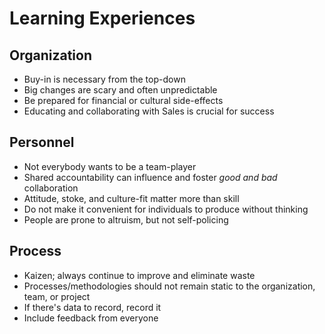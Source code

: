 # Learning Experiences

## Organization
* Buy-in is necessary from the top-down
* Big changes are scary and often unpredictable
* Be prepared for financial or cultural side-effects
* Educating and collaborating with Sales is crucial for success

## Personnel
* Not everybody wants to be a team-player
* Shared accountability can influence and foster _good and bad_ collaboration
* Attitude, stoke, and culture-fit matter more than skill
* Do not make it convenient for individuals to produce without thinking
* People are prone to altruism, but not self-policing

## Process
* Kaizen; always continue to improve and eliminate waste
* Processes/methodologies should not remain static to the organization, team, or project
* If there's data to record, record it
* Include feedback from everyone